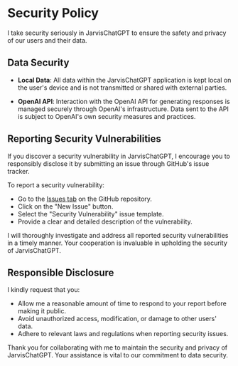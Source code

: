 # Security Policy

I take security seriously in JarvisChatGPT to ensure the safety and privacy of our users and their data.

## Data Security

- **Local Data**: All data within the JarvisChatGPT application is kept local on the user's device and is not transmitted or shared with external parties.

- **OpenAI API**: Interaction with the OpenAI API for generating responses is managed securely through OpenAI's infrastructure. Data sent to the API is subject to OpenAI's own security measures and practices.

## Reporting Security Vulnerabilities

If you discover a security vulnerability in JarvisChatGPT, I encourage you to responsibly disclose it by submitting an issue through GitHub's issue tracker.

To report a security vulnerability:
- Go to the [Issues tab](https://github.com/antmannacho/J.A.R.V.I.S.-ChatGPT-VoiceAssistant/issues) on the GitHub repository.
- Click on the "New Issue" button.
- Select the "Security Vulnerability" issue template.
- Provide a clear and detailed description of the vulnerability.

I will thoroughly investigate and address all reported security vulnerabilities in a timely manner. Your cooperation is invaluable in upholding the security of JarvisChatGPT.

## Responsible Disclosure

I kindly request that you:
- Allow me a reasonable amount of time to respond to your report before making it public.
- Avoid unauthorized access, modification, or damage to other users' data.
- Adhere to relevant laws and regulations when reporting security issues.

Thank you for collaborating with me to maintain the security and privacy of JarvisChatGPT. Your assistance is vital to our commitment to data security.
